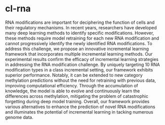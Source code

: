 # cl-rna
RNA modifications are important for deciphering the function of cells and their regulatory mechanisms. In recent years, researchers have developed many deep learning methods to identify specific modifications. However, these methods require model retraining for each new RNA modification and cannot progressively identify the newly identified RNA modifications. To address this challenge, we propose an innovative incremental learning framework that incorporates multiple incremental learning methods. Our experimental results confirm the efficacy of incremental learning strategies in addressing the RNA modification challenge. By uniquely targeting 10 RNA modification types in a class incremental setting, our framework exhibits superior performance. Notably, it can be extended to new category methylation predictions without the need for retraining with previous data, improving computational efficiency. Through the accumulation of knowledge, the model is able to evolve and continuously learn the differences across methylation, mitigating the problem of catastrophic forgetting during deep model training. Overall, our framework provides various alternatives to enhance the prediction of novel RNA modifications and illuminates the potential of incremental learning in tacking numerous genome data.
